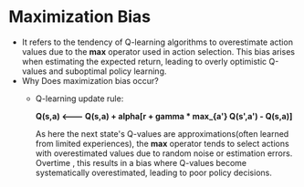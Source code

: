 # Maximization Bias
* It refers to the tendency of Q-learning algorithms to overestimate action values due to the **max** operator used in action selection. This bias arises when estimating the expected return, leading to overly optimistic Q-values and suboptimal policy learning.
* Why Does maximization bias occur?
  * Q-learning update rule:

    **Q(s,a) <--- Q(s,a) + alpha[r + gamma * max_{a'} Q(s',a') - Q(s,a)]**

    As here the next state's Q-values are approximations(often learned from limited experiences), the **max** operator tends to select actions with overestimated values due to random noise or estimation errors. Overtime , this results in a bias where Q-values become systematically overestimated, leading to poor policy decisions.
    
